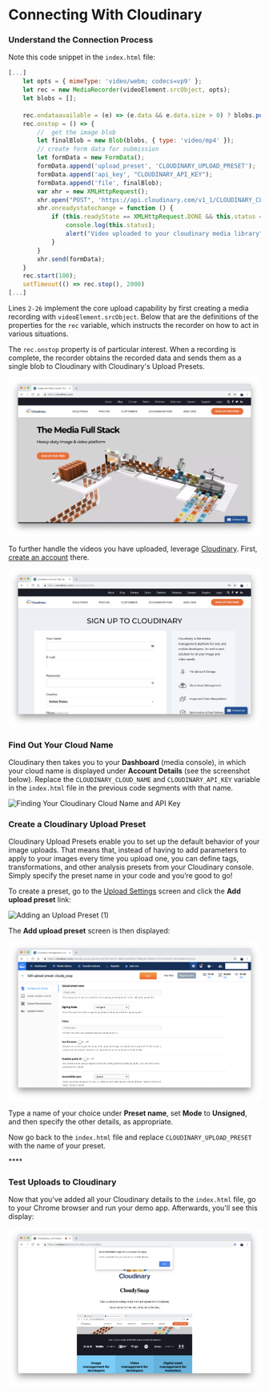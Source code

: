 # Connecting With Cloudinary

### Understand the Connection Process

Note this code snippet in the `index.html` file:

```javascript
[...]        
    let opts = { mimeType: 'video/webm; codecs=vp9' };
    let rec = new MediaRecorder(videoElement.srcObject, opts);
    let blobs = [];
    
    rec.ondataavailable = (e) => (e.data && e.data.size > 0) ? blobs.push(e.data) : null;
    rec.onstop = () => {
        //  get the image blob
        let finalBlob = new Blob(blobs, { type: 'video/mp4' });
        // create form data for submission         
        let formData = new FormData();
        formData.append('upload_preset', 'CLOUDINARY_UPLOAD_PRESET');
        formData.append('api_key', "CLOUDINARY_API_KEY");
        formData.append('file', finalBlob);
        var xhr = new XMLHttpRequest();
        xhr.open("POST", 'https://api.cloudinary.com/v1_1/CLOUDINARY_CLOUD_NAME/auto/upload');
        xhr.onreadystatechange = function () {
            if (this.readyState == XMLHttpRequest.DONE && this.status == 200) {
                console.log(this.status);
                alert("Video uploaded to your cloudinary media library");
            }
        }
        xhr.send(formData);
    }
    rec.start(100);
    setTimeout(() => rec.stop(), 2000)
[...]
```



Lines `2-26` implement the core upload capability by first creating a media recording with `videoElement.srcObject`. Below that are the definitions of the properties for the `rec` variable, which instructs the recorder on how to act in various situations.

The `rec.onstop` property is of particular interest. When a recording is complete, the recorder obtains the recorded data and sends them as a single blob to Cloudinary with Cloudinary's Upload Presets.

![Cloudinary Home Page](.gitbook/assets/screenshot-2018-11-15-at-5.22.03-am.png)

To further handle the videos you have uploaded, leverage [Cloudinary](https://cloudinary.com/). First, [create an account](https://cloudinary.com/signup) there.

![The Cloudinary Signup Page](.gitbook/assets/screenshot-2018-11-15-at-5.22.28-am.png)

### **Find Out Your Cloud Name** <a id="find-out-your-cloud-name"></a>

Cloudinary then takes you to your **Dashboard** \(media console\), in which your cloud name is displayed under **Account Details** \(see the screenshot below\). Replace the `CLOUDINARY_CLOUD_NAME` and `CLOUDINARY_API_KEY` variable in the `index.html` file in the previous code segments with that name.

![Finding Your Cloudinary Cloud Name and API Key](https://blobscdn.gitbook.com/v0/b/gitbook-28427.appspot.com/o/assets%2F-LQxqjHiNgHCfPtd6mkQ%2F-LRAT_zQ5FlwNEB6AZHt%2F-LRAVWKufBuF9k3qEShm%2Fcl-3.png?alt=media&token=3437d2b1-c229-431b-9477-cea0854d1c01)

### **Create a Cloudinary Upload Preset** <a id="create-a-cloudinary-upload-preset"></a>

Cloudinary Upload Presets enable you to set up the default behavior of your image uploads. That means that, instead of having to add parameters to apply to your images every time you upload one, you can define tags, transformations, and other analysis presets from your Cloudinary console. Simply specify the preset name in your code and you’re good to go!

To create a preset, go to the [Upload Settings](https://cloudinary.com/console/settings/upload) screen and click the **Add upload preset** link:

![Adding an Upload Preset \(1\)](https://blobscdn.gitbook.com/v0/b/gitbook-28427.appspot.com/o/assets%2F-LQxqjHiNgHCfPtd6mkQ%2F-LRAT_zQ5FlwNEB6AZHt%2F-LRAVivHbtupVFyl_l9-%2Fcl-4.png?alt=media&token=78f120d5-f819-4c39-b3a5-ec392755744e)

The **Add upload preset** screen is then displayed:

![Adding an Upload Preset \(2\)](.gitbook/assets/screenshot-2018-11-15-at-5.27.17-am.png)

Type a name of your choice under **Preset name**, set **Mode** to **Unsigned**, and then specify the other details, as appropriate.

Now go back to the `index.html` file and replace `CLOUDINARY_UPLOAD_PRESET` with the name of your preset.

\*\*\*\*

### Test Uploads to Cloudinary

Now that you've added all your Cloudinary details to the `index.html` file, go to your Chrome browser and run your demo app. Afterwards, you'll see this display:

![Screen Recorder Connected to Cloudinary for Uploads](.gitbook/assets/screenshot-2018-11-15-at-5.37.21-am.png)




